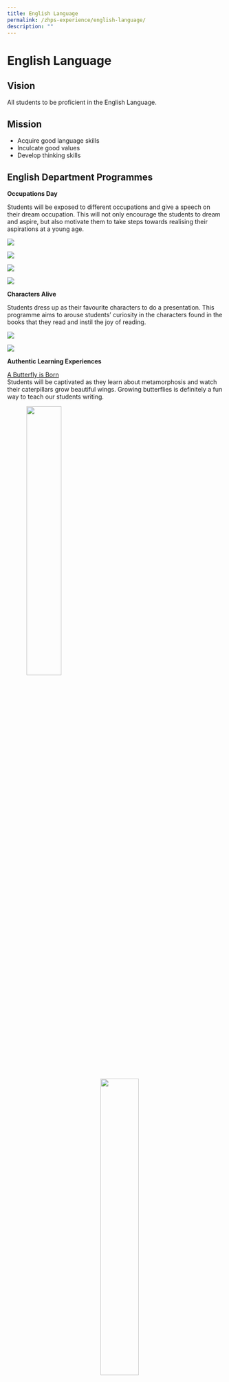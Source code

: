 ```yaml
---
title: English Language
permalink: /zhps-experience/english-language/
description: ""
---
```

# English Language

Vision
------

All students to be proficient in the English Language.  

Mission
-------

*   Acquire good language skills
*   Inculcate good values
*   Develop thinking skills

English Department Programmes
-----------------------------

**Occupations Day**

Students will be exposed to different occupations and give a speech on their dream occupation. This will not only encourage the students to dream and aspire, but also motivate them to take steps towards realising their aspirations at a young age.


![](/images/ZHPS%20Experience/English%20Language/1-3.png)

![](/images/ZHPS%20Experience/English%20Language/pic46.png)

![](/images/ZHPS%20Experience/English%20Language/7-91.png)

![](/images/ZHPS%20Experience/English%20Language/10-13.png)

**Characters Alive**

Students dress up as their favourite characters to do a presentation. This programme aims to arouse students’ curiosity in the characters found in the books that they read and instil the joy of reading.

![](/images/englishlanguage1.jpg)

![](/images/englishlanguage2.jpg)

**Authentic Learning Experiences**  

<u>A Butterfly is Born</u><br>
Students will be captivated as they learn about metamorphosis and watch their caterpillars grow beautiful wings. Growing butterflies is definitely a fun way to teach our students writing.

<img src="/images/englishlanguage3.jpg" style="width:40%;margin-left:45px;" align = "left">
<img src="/images/englishlanguage4.jpg" style="width:42%;margin-right:75px;" align = "right">

<br clear="left">

<img src="/images/englishlanguage5.jpg" style="width:32%;margin-left:75px;" align = "left">
<img src="/images/englishlanguage6.jpg" style="width:43%;margin-right:67px;" align = "right">

<br clear="left">

<img src="/images/englishlanguage7.jpg" style="width:40%">

<u>Making Ice Cream</u><br>
Students get a chance to make ice cream after they learn about the features of a procedural text. Learning writing can be really fun too!

<img src="/images/englishlanguage8.jpg" style="width:40%;margin-left:45px;" align = "left">
<img src="/images/englishlanguage9.jpg" style="width:40%;margin-right:85px;" align = "right">

<br clear="left">

<img src="/images/englishlanguage10.jpg" style="width:40%;margin-left:45px;" align = "left">
<img src="/images/englishlanguage11.jpg" style="width:40%;margin-right:85px;" align = "right">

<br clear="left">

<img src="/images/englishlanguage12.jpg" style="width:40%">

 <u>A Meal with My Family</u><br>
Students share how they have bonded with their family members over a meal. Students are encouraged to take ownership over their own learning, provide constructive feedback to their peers, and showcase their creativity in creating artefacts for their Show and Tell.

<img src="/images/englishlanguage13.jpg" style="width:45%;margin-left:45px;" align = "left">
<img src="/images/englishlanguage14.jpg" style="width:30%;margin-right:145px;" align = "right">

<br clear="left">

<img src="/images/englishlanguage15.jpg" style="width:42%;margin-left:45px;" align = "left">
<img src="/images/englishlanguage16.jpg" style="width:40%;margin-right:85px;" align = "right">

<br clear="left">